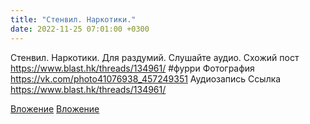 ```yaml
---
title: "Стенвил. Наркотики."
date: 2022-11-25 07:01:00 +0300
---
```


Стенвил. Наркотики.
Для раздумий. Слушайте аудио.
Схожий пост https://www.blast.hk/threads/134961/
#фурри
Фотография
<a class="vk-attach" href="https://vk.com/photo41076938_457249351">https://vk.com/photo41076938_457249351</a>
Аудиозапись
Ссылка
https://www.blast.hk/threads/134961/

<a class="vk-attach" href="https://vk.com/photo41076938_457249351">Вложение</a>
[Вложение](https://www.blast.hk/threads/134961/)
